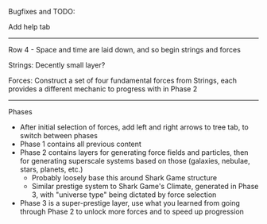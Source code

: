 Bugfixes and TODO:

Add help tab

-----

Row 4 - Space and time are laid down, and so begin strings and forces

Strings: Decently small layer?

Forces: Construct a set of four fundamental forces from Strings, each provides a different mechanic to progress with in Phase 2

-----

Phases

- After initial selection of forces, add left and right arrows to tree tab, to switch between phases
- Phase 1 contains all previous content
- Phase 2 contains layers for generating force fields and particles, then for generating superscale systems based on those (galaxies, nebulae, stars, planets, etc.)
    - Probably loosely base this around Shark Game structure
    - Similar prestige system to Shark Game's Climate, generated in Phase 3, with "universe type" being dictated by force selection
- Phase 3 is a super-prestige layer, use what you learned from going through Phase 2 to unlock more forces and to speed up progression